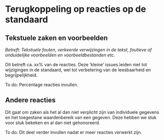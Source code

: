 # Terugkoppeling op reacties op de standaard

## Tekstuele zaken en voorbeelden
*Betreft: Tekstuele fouten, verkeerde verwijzingen in de tekst, foutieve of onduidelijke voorbeelden en voorbeeldbestanden etc.*

Dit betreft ca. xx% van de reacties. Deze ‘kleine’ issues leiden niet tot wijzigingen in de standaard, wel tot verbetering van de leesbaarheid en begrijpelijkheid.

<aside class='issue'>
To do: Percentage reacties invullen.</aside>

## Andere reacties
Dit gaat om zaken als het al dan niet verplicht zijn van individuele gegevens en het toegestane waardenbereik van een gegeven. Deze hebben we stuk voor stuk bekeken en al dan niet gehonoreerd.

<aside class='issue'>
To do: Dit deel verder invullen nadat er meer reacties verwerkt zijn. </aside>